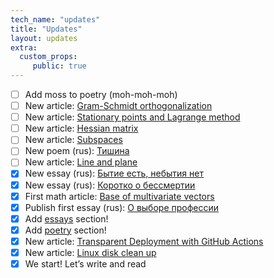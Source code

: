 ```yaml
---
tech_name: "updates"
title: "Updates"
layout: updates
extra: 
  custom_props:
     public: true
---
```

- [ ] Add moss to poetry (moh-moh-moh)
- [ ] New article: [Gram-Schmidt orthogonalization](/articles/gram-schmidt)
- [ ] New article: [Stationary points and Lagrange method](/articles/stationary-points-and-lagrange)
- [ ] New article: [Hessian matrix](/articles/hessian-matrix)
- [ ] New article: [Subspaces](/articles/subspaces)
- [ ] New poem (rus): [Тишина](/poetry/silence)
- [ ] New article: [Line and plane](/articles/line-and-plane)
- [x] New essay (rus): [Бытие есть, небытия нет](/essays/genesis-exist-oblivion-notexist)
- [x] New essay (rus): [Коротко о бессмертии](/essays/briefly-about-immortality)
- [x] First math article: [Base of multivariate vectors](/articles/multivariate-vectors)
- [x] Publish first essay (rus): [О выборе профессии](/essays/career-choice)
- [x] Add [essays](/essays) section!
- [x] Add [poetry](/poetry/) section!
- [x] New article: [Transparent Deployment with GitHub Actions](/articles/deploy-gh-actions/)
- [x] New article: [Linux disk clean up](/articles/linux-clean-up/)
- [x] We start! Let’s write and read